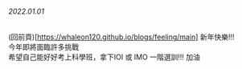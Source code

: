 ###### 2022.01.01  
(回前頁)[https://whaleon120.github.io/blogs/feeling/main]
新年快樂!!!  
今年即將面臨許多挑戰  
希望自己能好好考上科學班，拿下IOI 或 IMO 一階選訓!!! 加油


